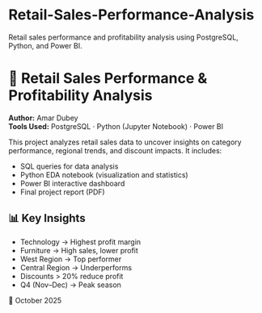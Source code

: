 # Retail-Sales-Performance-Analysis
Retail sales performance and profitability analysis using PostgreSQL, Python, and Power BI.
# 🧾 Retail Sales Performance & Profitability Analysis

**Author:** Amar Dubey  
**Tools Used:** PostgreSQL · Python (Jupyter Notebook) · Power BI  

This project analyzes retail sales data to uncover insights on category performance, 
regional trends, and discount impacts. It includes:

- SQL queries for data analysis  
- Python EDA notebook (visualization and statistics)  
- Power BI interactive dashboard  
- Final project report (PDF)

## 📊 Key Insights
- Technology → Highest profit margin  
- Furniture → High sales, lower profit  
- West Region → Top performer  
- Central Region → Underperforms  
- Discounts > 20% reduce profit  
- Q4 (Nov–Dec) → Peak season

📅 October 2025
